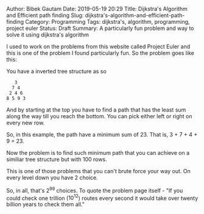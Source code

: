 Author: Bibek Gautam
Date: 2019-05-19 20:29
Title: Dijkstra's Algorithm and Efficient path finding
Slug: dijkstra's-algorithm-and-efficient-path-finding
Category: Programming
Tags: dijkstra's, algorithm, programming, project euler
Status: Draft
Summary: A particularly fun problem and way to solve it using dijkstra's algorithm

I used to work on the problems from this website called Project Euler and this is one of the problem
I found particularly fun. So the problem goes like this:

You have a inverted tree structure as so

```
   3
  7 4
 2 4 6
8 5 9 3
```

And by starting at the top you have to find a path that has the least sum along the way till you
reach the bottom. You can pick either left or right on every new row.

So, in this example, the path have a minimum sum of 23.
That is, 3 + 7 + 4 + 9 = 23.

Now the problem is to find such minimum path that you can achieve on a similiar tree structure but
with 100 rows.

This is one of those problems that you can't brute force your way out. On every level down you have
2 choice.

So, in all, that's $2^99$ choices. To quote the problem page itself - "If you could check one trillion
($10^{12}$) routes every second it would take over twenty billion years to check them all."


